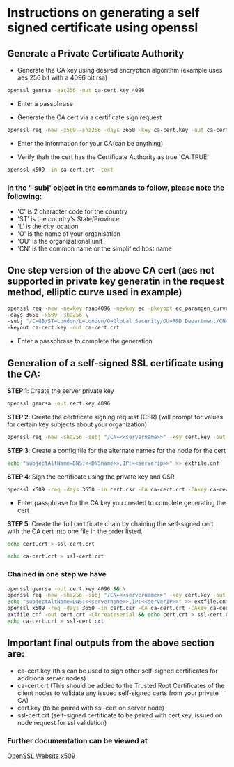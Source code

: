 # Instructions on generating a self signed certificate using openssl

## Generate a Private Certificate Authority
- Generate the CA key using desired encryption algorithm (example uses aes 256 bit with a 4096 bit rsa)
```bash
openssl genrsa -aes256 -out ca-cert.key 4096
```
- Enter a passphrase

- Generate the CA cert via a certificate sign request
```bash
openssl req -new -x509 -sha256 -days 3650 -key ca-cert.key -out ca-cert.crt
```
- Enter the information for your CA(can be anything)

- Verify thah the cert has the Certificate Authority as true 'CA:TRUE'
```bash
openssl x509 -in ca-cert.crt -text
```

### In the '-subj' object in the commands to follow, please note the following:
- 'C' is 2 character code for the country
- 'ST' is the country's State/Province
- 'L' is the city location
- 'O' is the name of your organisation
- 'OU' is the organizational unit
- 'CN' is the common name or the simplified host name

## One step version of the above CA cert (aes not supported in private key generatin in the request method, elliptic curve used in example)
```bash
openssl req -new -newkey rsa:4096 -newkey ec -pkeyopt ec_paramgen_curve:prime256v1 \
-days 3650 -x509 -sha256 \
-subj "/C=GB/ST=London/L=London/O=Global Security/OU=R&D Department/CN=example.com" \
-keyout ca-cert.key -out ca-cert.crt
```

- Enter a passphrase to complete the generation

## Generation of a self-signed SSL certificate using the CA:

__STEP 1__: Create the server private key
```bash
openssl genrsa -out cert.key 4096
```
__STEP 2__: Create the certificate signing request (CSR) (will prompt for values for certain key subjects about your organization)
```bash
openssl req -new -sha256 -subj "/CN=<<servername>>" -key cert.key -out cert.csr
```
__STEP 3__: Create a config file for the alternate names for the node for the cert
```bash
echo "subjectAltName=DNS:<<DNSname>>,IP:<<serverip>>" >> extfile.cnf
```

__STEP 4__: Sign the certificate using the private key and CSR
```bash
openssl x509 -req -days 3650 -in cert.csr -CA ca-cert.crt -CAkey ca-cert.key --extfile extfile.cnf -out cert.crt -CAcreateserial
```
- Enter passphrase for the CA key you created to complete generating the cert

__STEP 5__: Create the full certificate chain by chaining the self-signed cert with the CA cert into one file in the order listed.
```bash
echo cert.crt > ssl-cert.crt
```
```bash
echo ca-cert.crt > ssl-cert.crt
```

### Chained in one step we have
```bash
openssl genrsa -out cert.key 4096 && \
openssl req -new -sha256 -subj "/CN=<<servername>>" -key cert.key -out cert.csr && \
echo "subjectAltName=DNS:<<servername>>,IP:<<serverIP>>" >> extfile.cnf && \
openssl x509 -req -days 3650 -in cert.csr -CA ca-cert.crt -CAkey ca-cert.key --extfile \
extfile.cnf -out cert.crt -CAcreateserial && echo cert.crt > ssl-cert.crt && \
echo ca-cert.crt > ssl-cert.crt
```

## Important final outputs from the above section are:
- ca-cert.key (this can be used to sign other self-signed certificates for additiona server nodes)
- ca-cert.crt (This should be added to the Trusted Root Certificates of the client nodes to validate any issued self-signed certs from your private CA)
- cert.key (to be paired with ssl-cert on server node)
- ssl-cert.crt (self-signed certificate to be paired with cert.key, issued on node request for ssl validation)


### Further documentation can be viewed at
[OpenSSL Website x509](https://www.openssl.org/docs/man1.1.1/man1/x509.html)
